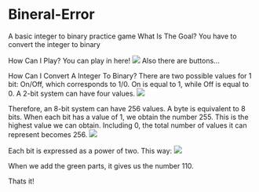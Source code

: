 # Bineral-Error
A basic integer to binary practice game
What Is The Goal?
You have to convert the integer to binary 

How Can I Play?
You can play in here!
![](https://img.itch.zone/aW1nLzEyNDI4MDEwLnBuZw==/original/5MRJCW.png)
Also there are buttons...



How Can I Convert A Integer To Binary?
There are two possible values for 1 bit: On/Off, which corresponds to 1/0. On is equal to 1, while Off is equal to 0. A 2-bit system can have four values.
![](https://img.itch.zone/aW1nLzEyNDI4MTQxLnBuZw==/original/vH8%2B2E.png)



Therefore, an 8-bit system can have 256 values. A byte is equivalent to 8 bits. When each bit has a value of 1, we obtain the number 255. This is the highest value we can obtain. Including 0, the total number of values it can represent becomes 256.
![](https://img.itch.zone/aW1nLzEyNDI4MTQyLnBuZw==/original/0%2BowO2.png)




Each bit is expressed as a power of two. This way:
![](https://img.itch.zone/aW1nLzEyNDI4MTQzLnBuZw==/original/lTj9ZB.png)


When we add the green parts, it gives us the number 110.

Thats it!
